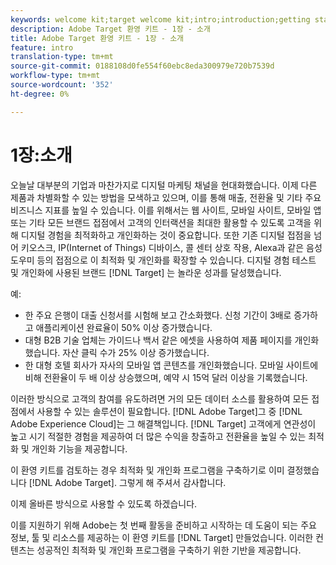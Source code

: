 ```yaml
---
keywords: welcome kit;target welcome kit;intro;introduction;getting started
description: Adobe Target 환영 키트 - 1장 - 소개
title: Adobe Target 환영 키트 - 1장 - 소개
feature: intro
translation-type: tm+mt
source-git-commit: 0188108d0fe554f60ebc8eda300979e720b7539d
workflow-type: tm+mt
source-wordcount: '352'
ht-degree: 0%

---
```



# 1장:소개

오늘날 대부분의 기업과 마찬가지로 디지털 마케팅 채널을 현대화했습니다. 이제 다른 제품과 차별화할 수 있는 방법을 모색하고 있으며, 이를 통해 매출, 전환율 및 기타 주요 비즈니스 지표를 높일 수 있습니다. 이를 위해서는 웹 사이트, 모바일 사이트, 모바일 앱 또는 기타 모든 브랜드 접점에서 고객의 인터랙션을 최대한 활용할 수 있도록 고객을 위해 디지털 경험을 최적화하고 개인화하는 것이 중요합니다. 또한 기존 디지털 접점을 넘어 키오스크, IP(Internet of Things) 디바이스, 콜 센터 상호 작용, Alexa과 같은 음성 도우미 등의 접점으로 이 최적화 및 개인화를 확장할 수 있습니다. 디지털 경험 테스트 및 개인화에 사용된 브랜드 [!DNL Target] 는 놀라운 성과를 달성했습니다.

예:

* 한 주요 은행이 대출 신청서를 시험해 보고 간소화했다. 신청 기간이 3배로 증가하고 애플리케이션 완료율이 50% 이상 증가했습니다.
* 대형 B2B 기술 업체는 가이드나 백서 같은 에셋을 사용하여 제품 페이지를 개인화했습니다. 자산 클릭 수가 25% 이상 증가했습니다.
* 한 대형 호텔 회사가 자사의 모바일 앱 콘텐츠를 개인화했습니다. 모바일 사이트에 비해 전환율이 두 배 이상 상승했으며, 예약 시 15억 달러 이상을 기록했습니다.

이러한 방식으로 고객의 참여를 유도하려면 거의 모든 데이터 소스를 활용하여 모든 접점에서 사용할 수 있는 솔루션이 필요합니다. [!DNL Adobe Target]그 중 [!DNL Adobe Experience Cloud]는 그 해결책입니다. [!DNL Target] 고객에게 연관성이 높고 시기 적절한 경험을 제공하여 더 많은 수익을 창출하고 전환율을 높일 수 있는 최적화 및 개인화 기능을 제공합니다.

이 환영 키트를 검토하는 경우 최적화 및 개인화 프로그램을 구축하기로 이미 결정했습니다 [!DNL Adobe Target]. 그렇게 해 주셔서 감사합니다.

이제 올바른 방식으로 사용할 수 있도록 하겠습니다.

이를 지원하기 위해 Adobe는 첫 번째 활동을 준비하고 시작하는 데 도움이 되는 주요 정보, 툴 및 리소스를 제공하는 이 환영 키트를 [!DNL Target] 만들었습니다. 이러한 컨텐츠는 성공적인 최적화 및 개인화 프로그램을 구축하기 위한 기반을 제공합니다.
